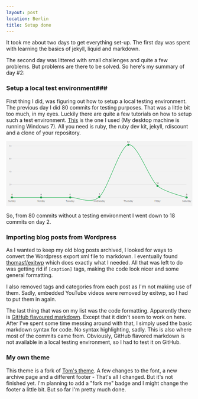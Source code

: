 ```yaml
---
layout: post
location: Berlin
title: Setup done
---
```

It took me about two days to get everything set-up. The first day was spent with learning the basics of jekyll, liquid and markdown. 

The second day was littered with small challenges and quite a few problems. But problems are there to be solved. So here's my summary of day #2:


### Setup a local test environment###
First thing I did, was figuring out how to setup a local testing environment. The previous day I did 80 commits for testing purposes. That was a little bit too much, in my eyes. Luckily there are quite a few tutorials on how to setup such a test environment. [This](http://blog.ntotten.com/2012/03/02/github-pages-with-jekyll-local-development-on-windows/) is the one I used (My desktop machine is running Windows 7). All you need is ruby, the ruby dev kit, jekyll, rdiscount and a clone of your repository.

<a href="/assets/images/posts/2012-07-28-Setup-done/commit-frequency.png"><img src="/assets/images/posts/2012-07-28-Setup-done/commit-frequency.png" width="610" alt="commit frequency" title="From 80 down to 18 commits." /></a>

So, from 80 commits without a testing environment I went down to 18 commits on day 2. 

### Importing blog posts from Wordpress ###
As I wanted to keep my old blog posts archived, I looked for ways to convert the Wordpress export xml file to markdown. I eventually found [thomasf/exitwp](https://github.com/thomasf/exitwp/) which does exactly what I needed. All that was left to do was getting rid if `[caption]` tags, making the code look nicer and some general formatting. 

I also removed tags and categories from each post as I'm not making use of them. Sadly, embedded YouTube videos were removed by exitwp, so I had to put them in again. 

The last thing that was on my list was the code formatting. Apparently there is [GitHub flavoured markdown](http://github.github.com/github-flavored-markdown/). Except that it didn't seem to work on here. After I've spent some time messing around with that, I simply used the basic markdown syntax for code. No syntax highlighting, sadly.
This is also where most of the commits came from. Obviously, GitHub flavored markdown is not available in a local testing environment, so I had to test it on GitHub.

### My own theme ###
This theme is a fork of [Tom's theme](http://themes.jekyllbootstrap.com/preview/tom/). A few changes to the font, a new archive page and a different footer - That's all I changed. But it's not finished yet. I'm planning to add a "fork me" badge and I might change the footer a little bit. But so far I'm pretty much done.
